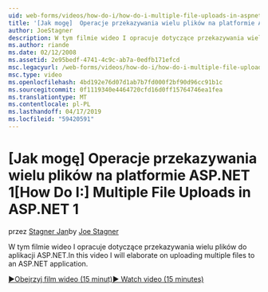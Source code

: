 ```yaml
---
uid: web-forms/videos/how-do-i/how-do-i-multiple-file-uploads-in-aspnet-1
title: '[Jak mogę]  Operacje przekazywania wielu plików na platformie ASP.NET 1 | Dokumentacja firmy Microsoft'
author: JoeStagner
description: W tym filmie wideo I opracuje dotyczące przekazywania wielu plików do aplikacji ASP.NET.
ms.author: riande
ms.date: 02/12/2008
ms.assetid: 2e95bedf-4741-4c9c-ab7a-0edfb171efcd
msc.legacyurl: /web-forms/videos/how-do-i/how-do-i-multiple-file-uploads-in-aspnet-1
msc.type: video
ms.openlocfilehash: 4bd192e76d07d1ab7b7fd000f2bf90d96cc91b1c
ms.sourcegitcommit: 0f1119340e4464720cfd16d0ff15764746ea1fea
ms.translationtype: MT
ms.contentlocale: pl-PL
ms.lasthandoff: 04/17/2019
ms.locfileid: "59420591"
---
```

# <a name="how-do-i--multiple-file-uploads-in-aspnet1"></a><span data-ttu-id="1d9de-103">[Jak mogę]  Operacje przekazywania wielu plików na platformie ASP.NET 1</span><span class="sxs-lookup"><span data-stu-id="1d9de-103">[How Do I:]  Multiple File Uploads in ASP.NET 1</span></span>

<span data-ttu-id="1d9de-104">przez [Stagner Jan](https://github.com/JoeStagner)</span><span class="sxs-lookup"><span data-stu-id="1d9de-104">by [Joe Stagner](https://github.com/JoeStagner)</span></span>

<span data-ttu-id="1d9de-105">W tym filmie wideo I opracuje dotyczące przekazywania wielu plików do aplikacji ASP.NET.</span><span class="sxs-lookup"><span data-stu-id="1d9de-105">In this video I will elaborate on uploading multiple files to an ASP.NET application.</span></span>

[<span data-ttu-id="1d9de-106">&#9654;Obejrzyj film wideo (15 minut)</span><span class="sxs-lookup"><span data-stu-id="1d9de-106">&#9654; Watch video (15 minutes)</span></span>](https://channel9.msdn.com/Blogs/ASP-NET-Site-Videos/how-do-i-multiple-file-uploads-in-aspnet-1)
